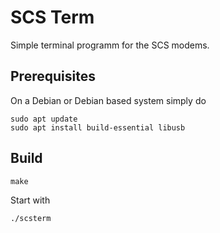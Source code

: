 # SCS Term
Simple terminal programm for the SCS modems.

## Prerequisites
On a Debian or Debian based system simply do
```
sudo apt update
sudo apt install build-essential libusb
```

## Build
```
make
```

Start with
```
./scsterm
```
